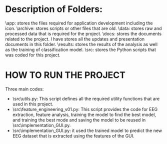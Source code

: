 # Description of Folders:
\app: stores the files required for application development including the icon. 
\archive: stores scripts or other files that are old. 
\data: stores raw and processed data that is required for the project. 
\docs: stores the documents related to the project. I have stores all the updates and presentation documents in this folder. 
\results: stores the results of the analysis as well as the training of classification model. 
\src: stores the Python scripts that was coded for this project.

# HOW TO RUN THE PROJECT 
Three main codes:
- \src\utils.py: This script defines all the required utility functions that are used in this project. 
- \src\feature_engineering_v01.py: This script provides the code for EEG extraction, feature analysis, training the model to find the best model, and training the best mode and saving the model to be reused in \src\implementation_GUI.py.
- \src\implementation_GUI.py: it used the trained model to predict the new EEG dataset that is extracted using the features of the GUI.
